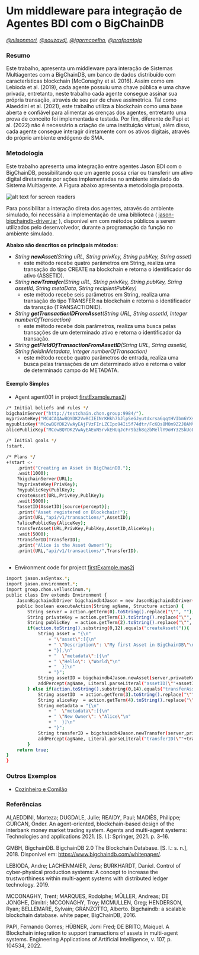 # Um middleware para integração de Agentes BDI com o BigChainDB
_[@nilsonmori](https://github.com/nilsonmori/), [@souzavdj](https://github.com/souzavdj), [@igormcoelho](https://github.com/igormcoelho), [@profpantoja](https://github.com/profpantoja)_

### Resumo
Este trabalho, apresenta um middleware para interação de Sistemas Multiagentes com a BigChainDB, um banco de dados distribuído com características blockchain [McConaghy et al. 2016]. Assim como em Lebioda et al. (2019), cada agente possuiu uma chave pública e uma chave privada, entretanto, neste trabalho cada agente consegue assinar sua própria transação, através de seu par de chave assimétrica. Tal como Alaeddini et al. (2021), este trabalho utiliza a blockchain como uma base aberta e confiável para alimentar as crenças dos agentes, entretanto uma prova de conceito foi implementada e testada. Por fim, diferente de Papi et al. (2022) não é necessário a criação de uma instituição virtual, além disso, cada agente consegue interagir diretamente com os ativos digitais, através do próprio ambiente endógeno do SMA.

### Metodologia
Este trabalho apresenta uma integração entre agentes Jason BDI com o BigChainDB, possibilitando que um agente possa criar ou transferir um ativo digital diretamente por ações implementadas no ambiente simulado do Sistema Multiagente. A Figura abaixo apresenta a metodologia proposta.

![alt text for screen readers](https://raw.githubusercontent.com/nilsonmori/velluscinum/master/paper/schema.png "Text to show on mouseover")

Para possibilitar a interação direta dos agentes, através do ambiente simulado, foi necessária a implementação de uma biblioteca ( [jason-bigchaindb-driver.jar](https://raw.githubusercontent.com/nilsonmori/velluscinum/master/jason-bigchaindb-driver/out/artifacts/jason_bigchaindb_driver_jar/jason-bigchaindb-driver.jar) ), disponível em com métodos públicos a serem utilizados pelo desenvolvedor, durante a programação da função no ambiente simulado.

__Abaixo são descritos os principais métodos:__
* _String __newAsset__(String uRL, String privKey, String pubKey, String asset)_
   + este método recebe quatro parâmetros em String, realiza uma transação do tipo CREATE na blockchain e retorna o identificador do ativo (ASSETID).
* _String __newTransfer__(String uRL, String privKey, String pubKey, String assetId, String metaData, String recipientPubKey)_
   + este método recebe seis parâmetros em String, realiza uma transação do tipo TRANSFER na blockchain e retorna o identificador da transção (TRANSACTIONID). 
* _String __getTransactionIDFromAsset__(String URL, String assetId, Integer numberOfTransaction)_ 
   + este método recebe dois parâmetros, realiza uma busca pelas transações de um determinado ativo e retorna o identificador da transação.
* _String __getFieldOfTransactionFromAssetID__(String URL, String assetId, String fieldInMetadata, Integer numberOfTransaction)_
   + este método recebe quatro parâmetros de entrada, realiza uma busca pelas transações de um determinado ativo e retorna o valor de determinado campo do METADATA.

#### Exemplo Simples
* Agent agent001 in project [firstExample.mas2j](https://github.com/nilsonmori/velluscinum/tree/master/examples/01-firstExample)
```sh
/* Initial beliefs and rules */
bigchainServer("http://testchain.chon.group:9984/").
myprivateKey("MC4CAQAwBQYDK2VwBCIEINrKHkh7bJlpSeGJyutdxrsa6qqtHVIbm6YXyQymTYK8").
mypublicKey("MCowBQYDK2VwAyEAjFVzFInLZCIpo94Ii5f74dtr/FcKQs8M0m9Z2JOAMVU=").
alicePublicKey("MCowBQYDK2VwAyEAEuN5rvkEHUqJcFr9bzh8qzbMellY9oHY32SkUoL0cL8=").

/* Initial goals */
!start.

/* Plans */
+!start <-
	.print("Creating an Asset in BigChainDB.");
	.wait(1000);
	?bigchainServer(URL);
	?myprivateKey(PrivKey);
	?mypublicKey(PublKey);
	createAsset(URL,PrivKey,PublKey);
	.wait(5000);
	?assetID(AssetID)[source(percept)];
	.print("Asset registered on Blockchain!");
	.print(URL,"api/v1/transactions/",AssetID);
	?alicePublicKey(AliceKey);
	transferAsset(URL,PrivKey,PublKey,AssetID,AliceKey);
	.wait(5000);
	?transferID(TransferID);
	.print("Alice is the Asset Owner!");
	.print(URL,"api/v1/transactions/",TransferID).
	
```

* Environment code for project [firstExample.mas2j](https://github.com/nilsonmori/velluscinum/tree/master/examples/01-firstExample)
```sh
import jason.asSyntax.*;
import jason.environment.*;
import group.chon.velluscinum.*;
public class Env extends Environment {
	JasonBigchaindbDriver bigchaindb4Jason = new JasonBigchaindbDriver();
	public boolean executeAction(String agName, Structure action) {    
		String server = action.getTerm(0).toString().replace("\"", "");
		String privateKey = action.getTerm(1).toString().replace("\"", "");
		String publicKey  = action.getTerm(2).toString().replace("\"", "");
		if(action.toString().substring(0,12).equals("createAsset(")){
			String asset = "{\n"
				+ "\"asset\":[{\n"
				+ "	\"Description\": \"My first Asset in BigChainDB\"\n"
				+ "}],\n"
				+ "  \"metadata\":[{\n"
				+ "	\"Hello\": \"World\"\n"
				+ "  }]\n"
				+ "}";
			String assetID = bigchaindb4Jason.newAsset(server,privateKey,publicKey,asset);
			addPercept(agName, Literal.parseLiteral("assetID(\""+assetID+"\")"));
		} else if(action.toString().substring(0,14).equals("transferAsset(")){
			String assetID  = action.getTerm(3).toString().replace("\"", "");
			String aliceKey  = action.getTerm(4).toString().replace("\"", "");
			String metadata = "{\n"
				+ "  \"metadata\":[{\n"
				+ "	\"New Owner\": \"Alice\"\n"
				+ "  }]\n"
				+ "}";
			String transferID = bigchaindb4Jason.newTransfer(server,privateKey,publicKey,assetID,metadata,aliceKey);
			addPercept(agName, Literal.parseLiteral("transferID(\""+transferID+"\")"));
		}
	return true;
}
}
```

### Outros Exemplos
* [Cozinheiro e Comilão](https://github.com/nilsonmori/velluscinum/tree/master/examples/02-cozinheiroEcomilao)

### Referências
ALAEDDINI, Morteza; DUGDALE, Julie; REAIDY, Paul; MADIÈS, Philippe; GÜRCAN, Önder. An agent-oriented, blockchain-based design of the interbank money market trading system. Agents and multi-agent systems: Technologies and applications 2021. [S. l.]: Springer, 2021. p. 3–16.

GMBH, BigchainDB. BigchainDB 2.0 The Blockchain Database. [S. l.: s. n.], 2018. Disponível em: https://www.bigchaindb.com/whitepaper/.

LEBIODA, Andre; LACHENMAIER, Jens; BURKHARDT, Daniel. Control of cyber-physical production systems: A concept to increase the trustworthiness within multi-agent systems with distributed ledger technology. 2019.

MCCONAGHY, Trent; MARQUES, Rodolphe; MÜLLER, Andreas; DE JONGHE, Dimitri; MCCONAGHY, Troy; MCMULLEN, Greg; HENDERSON, Ryan; BELLEMARE, Sylvain; GRANZOTTO, Alberto. Bigchaindb: a scalable blockchain database. white paper, BigChainDB, 2016.

PAPI, Fernando Gomes; HÜBNER, Jomi Fred; DE BRITO, Maiquel. A Blockchain integration to support transactions of assets in multi-agent systems. Engineering Applications of Artificial Intelligence, v. 107, p. 104534, 2022.
